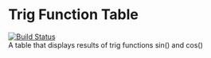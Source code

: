 # Trig Function Table
[![Build Status](https://travis-ci.com/asd1o1/trig-function-table.svg?branch=master)](https://travis-ci.com/asd1o1/trig-function-table)<br>
A table that displays results of trig functions sin() and cos()